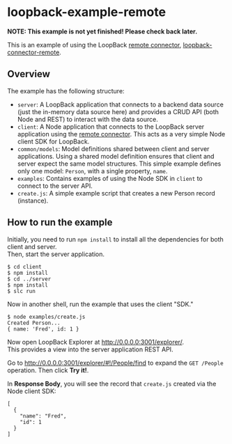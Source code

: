 # loopback-example-remote
**NOTE: This example is not yet finished!  Please check back later.**

This is an example of using the LoopBack [remote connector](http://docs.strongloop.com/display/LB/Remote+connector), [loopback-connector-remote](https://github.com/strongloop/loopback-connector-remote).

## Overview

The example has the following structure:
- `server`: A LoopBack application that connects to a backend data source (just the in-memory data source here) and provides a CRUD API (both Node and REST) to interact with the data source.  
- `client`: A Node application that connects to the LoopBack server application using the [remote connector](https://github.com/strongloop/loopback-connector-remote).  This acts as a very simple Node client SDK for LoopBack.
- `common/models`: Model definitions shared between client and server applications.  Using a shared model definition ensures that client and server expect the same model structures.  This simple example defines only
one model: `Person`, with a single property, `name`.
- `examples`: Contains examples of using the Node SDK in `client` to connect to the server API.
 - `create.js`: A simple example script that creates a new Person record (instance).

## How to run the example

Initially, you need to run `npm install` to install all the dependencies for both client and server.   
Then, start the server application.

```
$ cd client
$ npm install
$ cd ../server
$ npm install
$ slc run 
```

Now in another shell, run the example that uses the client "SDK."

```
$ node examples/create.js
Created Person...
{ name: 'Fred', id: 1 }
```

Now open LoopBack Explorer at http://0.0.0.0:3001/explorer/.  
This provides a view into the server application REST API. 

Go to http://0.0.0.0:3001/explorer/#!/People/find to expand the `GET /People` operation.
Then click **Try it!**.

In **Response Body**, you will see the record that `create.js` created via the Node client SDK:

```
[
  {
    "name": "Fred",
    "id": 1
  }
]
```
